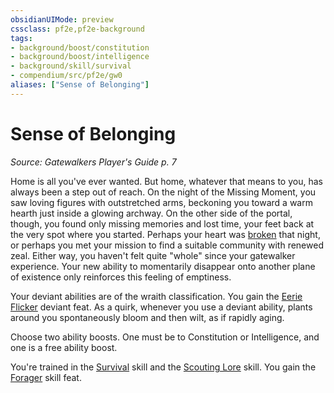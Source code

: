 ```yaml
---
obsidianUIMode: preview
cssclass: pf2e,pf2e-background
tags:
- background/boost/constitution
- background/boost/intelligence
- background/skill/survival
- compendium/src/pf2e/gw0
aliases: ["Sense of Belonging"]
---
```

# Sense of Belonging
*Source: Gatewalkers Player's Guide p. 7*  

Home is all you've ever wanted. But home, whatever that means to you, has always been a step out of reach. On the night of the Missing Moment, you saw loving figures with outstretched arms, beckoning you toward a warm hearth just inside a glowing archway. On the other side of the portal, though, you found only missing memories and lost time, your feet back at the very spot where you started. Perhaps your heart was [broken](conditions.md#Broken) that night, or perhaps you met your mission to find a suitable community with renewed zeal. Either way, you haven't felt quite "whole" since your gatewalker experience. Your new ability to momentarily disappear onto another plane of existence only reinforces this feeling of emptiness.

Your deviant abilities are of the wraith classification. You gain the [Eerie Flicker](eerie-flicker-da.md) deviant feat. As a quirk, whenever you use a deviant ability, plants around you spontaneously bloom and then wilt, as if rapidly aging.

Choose two ability boosts. One must be to Constitution or Intelligence, and one is a free ability boost.

You're trained in the [Survival](skills.md#Survival) skill and the [Scouting Lore](skills.md#Lore) skill. You gain the [Forager](forager.md) skill feat.